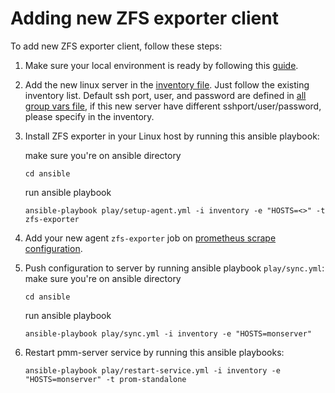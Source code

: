 # Adding new ZFS exporter client

To add new ZFS exporter client, follow these steps:

1. Make sure your local environment is ready by following this [guide](setup-local.md).

1. Add the new linux server in the [inventory file](../ansible/inventory). Just follow the existing inventory list. Default ssh port, user, and password are defined in [all group vars file](../ansible/group_vars/all.yml), if this new server have different sshport/user/password, please specify in the inventory.


1. Install ZFS exporter in your Linux host by running this ansible playbook:

    make sure you're on ansible directory
    ```
    cd ansible
    ```
    run ansible playbook
    ```
    ansible-playbook play/setup-agent.yml -i inventory -e "HOSTS=<>" -t zfs-exporter
    ```

1. Add your new agent `zfs-exporter` job on [prometheus scrape configuration](../docker/monstack/prometheus/prometheus.yml#L62).

1. Push configuration to server by running ansible playbook `play/sync.yml`:
    make sure you're on ansible directory

    ```
    cd ansible
    ```
    run ansible playbook
    ```
    ansible-playbook play/sync.yml -i inventory -e "HOSTS=monserver"
    ```

1. Restart pmm-server service by running this ansible playbooks:
    ```
    ansible-playbook play/restart-service.yml -i inventory -e "HOSTS=monserver" -t prom-standalone
    ```
